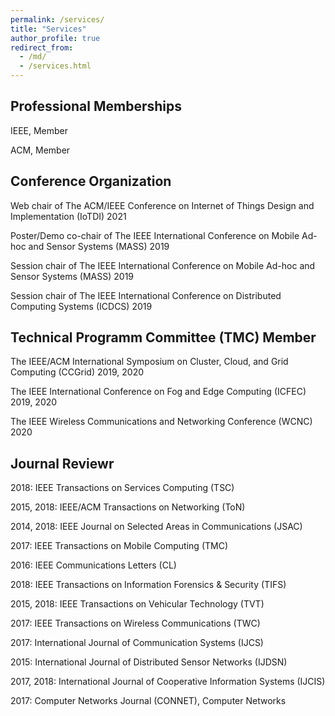 ```yaml
---
permalink: /services/
title: "Services"
author_profile: true
redirect_from: 
  - /md/
  - /services.html
---
```

Professional Memberships
---
IEEE, Member

ACM, Member

Conference Organization
---
Web chair of The ACM/IEEE Conference on Internet of Things Design and Implementation (IoTDI) 2021

Poster/Demo co-chair of The IEEE International Conference on Mobile Ad-hoc and Sensor Systems (MASS) 2019

Session chair of The IEEE International Conference on Mobile Ad-hoc and Sensor Systems (MASS) 2019

Session chair of The IEEE International Conference on Distributed Computing Systems (ICDCS) 2019

Technical Programm Committee (TMC) Member
---
The IEEE/ACM International Symposium on Cluster, Cloud, and Grid Computing (CCGrid) 2019, 2020

The IEEE International Conference on Fog and Edge Computing (ICFEC) 2019, 2020

The IEEE Wireless Communications and Networking Conference (WCNC) 2020


Journal Reviewr
---
2018: IEEE Transactions on Services Computing (TSC)

2015, 2018: IEEE/ACM Transactions on Networking (ToN)

2014, 2018: IEEE Journal on Selected Areas in Communications (JSAC)

2017: IEEE Transactions on Mobile Computing (TMC)

2016: IEEE Communications Letters (CL)

2018: IEEE Transactions on Information Forensics & Security (TIFS)

2015, 2018: IEEE Transactions on Vehicular Technology (TVT)

2017: IEEE Transactions on Wireless Communications (TWC)

2017: International Journal of Communication Systems (IJCS)

2015: International Journal of Distributed Sensor Networks (IJDSN)

2017, 2018: International Journal of Cooperative Information Systems (IJCIS)

2017: Computer Networks Journal (CONNET), Computer Networks
